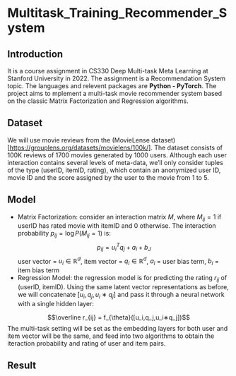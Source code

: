 # Multitask_Training_Recommender_System
## Introduction
It is a course assignment in CS330 Deep Multi-task Meta Learning at Stanford University in 2022. The assignment is a Recommendation System topic. The languages and relevent packages are **Python - PyTorch**. The project aims to mplement a multi-task movie recommender system based on the classic Matrix Factorization and Regression algorithms.
## Dataset
We will use movie reviews from the (MovieLense dataset)[https://grouplens.org/datasets/movielens/100k/]. The dataset consists of 100K reviews of 1700 movies generated by 1000 users. Although each user interaction contains several levels of meta-data, we’ll only consider tuples of the type (userID, itemID, rating), which contain an anonymized user ID, movie ID and the score assigned by the user to the movie from 1 to 5. 
## Model
* Matrix Factorization: consider an interaction matrix $M$, where $M_{ij} = 1$ if userID has rated movie with itemID and 0 otherwise. The interaction probability $p_{ij} = \log P(M_{ij} = 1)$ is:
$$p_{ij} = u^T_iq_j + a_i + b_J$$
user vector = $u_i \in \mathbb{R}^d$, item vector = $q_i \in \mathbb{R}^d$, $a_i$ = user bias term, $b_i$ = item bias term
* Regression Model: the regression model is for predicting the rating $r_{ij}$ of (userID, itemID). Using the same latent vector representations as before, we will concatenate $[u_i,q_j,u_i∗q_j]$ and pass it through a neural network with a single hidden layer:

$$\overline r_{ij} = f_{\theta}([u_i,q_j,u_i∗q_j])$$
The multi-task setting will be set as the embedding layers for both user and item vector will be the same, and feed into two algorithms to obtain the iteraction probability and rating of user and item pairs.
## Result
